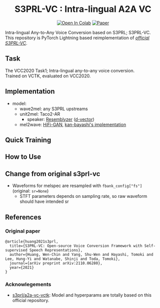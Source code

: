 <div align="center">

# S3PRL-VC : Intra-lingual A2A VC <!-- omit in toc -->
[![Open In Colab](https://colab.research.google.com/assets/colab-badge.svg)][notebook]
[![Paper](http://img.shields.io/badge/paper-arxiv.2110.06280-B31B1B.svg)][paper]

</div>

Intra-lingual Any-to-Any Voice Conversion based on S3PRL; S3PRL-VC.  
This repository is PyTorch Lightning based reimplementation of [*official S3PRL-VC*][official_s3prlvc].  

## Task
The VCC2020 Task1; Intra-lingual any-to-any voice conversion.  
Trained on VCTK, evaluated on VCC2020.  

## Implementation

- model:
  - wave2mel: any S3PRL upstreams
  - unit2mel: Taco2-AR
    - speaker: [Resemblyzer]&#8203; ([d-vector])
  - mel2wave: [HiFi-GAN], [kan-bayashi's implementation][HiFi-GAN_impl]

[d-vector]: https://static.googleusercontent.com/media/research.google.com/zh-TW//pubs/archive/41939.pdf
[Resemblyzer]: https://github.com/resemble-ai/Resemblyzer
[HiFi-GAN]: https://arxiv.org/abs/2010.05646
[HiFi-GAN_impl]: https://github.com/kan-bayashi/ParallelWaveGAN

## Quick Training
<!-- Jump to ☞ [![Open In Colab](https://colab.research.google.com/assets/colab-badge.svg)][notebook], then Run. That's all!   -->

## How to Use

<!-- ### 1. Install
First you should set up `s3prl` itself (follow instructions in root README), then execute the instruction below.  

```bash
cd <root-to-s3prl>/s3prl/downstream/a2a-vc-vctk
pip install -r requirements.txt
```

### 2. Data & Preprocessing
```bash
# Download the pretrained HiFi-GAN.
./vocoder_download.sh ./
```

### 3. Training
`<upstream>` is wave2unit model, `<tag>` is arbitrary name.  

```bash
cd ../..
./downstream/a2a-vc-vctk/vc_train.sh <upstream> downstream/a2a-vc-vctk/config_ar_taco2.yaml <tag>
```

### 4. Evaluation: Waveform synthesis & objective metrics

#### 4-A. Waveform synthesis and objective evaluation
Synthesize waveforms from already generated spectrograms and objectively evaluate them.  

```bash
cd <root-to-s3prl>/s3prl
./downstream/a2a-vc-vctk/decode.sh <vocoder> <result_dir>/<step>
# e.g. 
# ./downstream/a2a-vc-vctk/decode.sh ./downstream/a2a-vc-vctk/hifigan_vctk result/downstream/a2a_vc_vctk_taco2_ar_decoar2/50000
```

#### 4-B. Search best epoch
Run 4-A over epochs and report the best epoch.  
```bash
cd <root-to-s3prl>/s3prl
./downstream/a2a-vc-vctk/batch_vc_decode.sh <upstream> taco2_ar downstream/a2a-vc-vctk/hifigan_vctk
```

- output1: speech samples @ `<root-to-s3prl>/s3prl/result/downstream/a2a_vc_vctk_taco2_ar_<upstream>/<step>/hifigan_wav/`
- output2: stdout (e.g. `decoar2 10 samples epoch 48000 best: 9.28 41.80 0.197 1.3 4.0 27.00`)
- output3: detailed utterance-wise results @ `<root-to-s3prl>/s3prl/result/downstream/a2a_vc_vctk_taco2_ar_<upstream>/<step>/hifigan_wav/obj_10samples.log`

If the command fails, please make sure there are trained results in `result/downstream/a2a_vc_vctk_<tag>_<upstream>/`.
 -->
## Change from original s3prl-vc
- Waveforms for melspec are resampled with `fbank_config["fs"]` (original: `sr=None`)
  - STFT parameters depends on sampling rate, so raw waveform should have intended sr

## References
### Original paper
```
@article{huang2021s3prl,
  title={S3PRL-VC: Open-source Voice Conversion Framework with Self-supervised Speech Representations},
  author={Huang, Wen-Chin and Yang, Shu-Wen and Hayashi, Tomoki and Lee, Hung-Yi and Watanabe, Shinji and Toda, Tomoki},
  journal={arXiv preprint arXiv:2110.06280},
  year={2021}
}
```
### Acknowlegements
- [s3prl/a2a-vc-vctk][official_s3prlvc]: Model and hyperparams are totally based on this official repository.

[paper]: https://arxiv.org/abs/2110.06280
[notebook]: https://colab.research.google.com/github/tarepan/S3PRL_VC/blob/main/s3prlvc.ipynb
[official_s3prlvc]: https://github.com/s3prl/s3prl/tree/master/s3prl/downstream/a2a-vc-vctk
